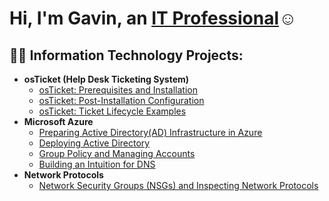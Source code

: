 <h1>Hi, I'm Gavin, an <a href="https://linkedin.com/in/Josh">IT Professional</a>☺</h1>

<h2>👨‍💻 Information Technology Projects:</h2>

- <b>osTicket (Help Desk Ticketing System)</b>
  - [osTicket: Prerequisites and Installation](https://github.com/gavnijj/osticket-prereqs)
  - [osTicket: Post-Installation Configuration](https://github.com/gavnijj/osTicket-post_installation)
  - [osTicket: Ticket Lifecycle Examples](https://github.com/gavnijj/osticket-ticket_lifecycle)
- <b>Microsoft Azure</b>
  - [Preparing Active Directory(AD) Infrastructure in Azure ](https://github.com/gavnijj/configure-ad)
  - [Deploying Active Directory](https://github.com/gavnijj/deploying-ad)
  - [Group Policy and Managing Accounts](https://github.com/gavnijj/group_policy-ad)
  - [Building an Intuition for DNS](https://github.com/gavnijj/dns-ad)
- <b>Network Protocols</b>
  - [Network Security Groups (NSGs) and Inspecting Network Protocols](https://github.com/gavnijj/azure-network-protocols)



